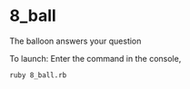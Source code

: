 # 8_ball
The balloon answers your question

To launch: Enter the command in the console,

```
ruby 8_ball.rb
```
